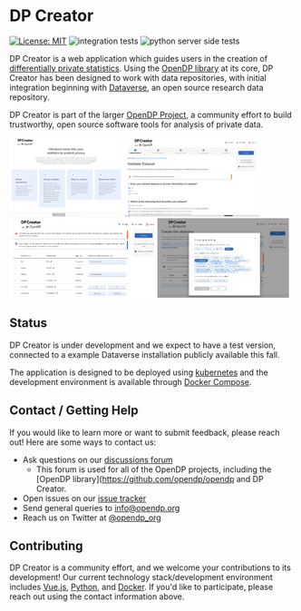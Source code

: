 # DP Creator

[![License: MIT](https://img.shields.io/badge/License-MIT-yellow.svg)](https://opensource.org/licenses/MIT)
![integration tests](https://github.com/opendp/dpcreator/actions/workflows/cypress.yml/badge.svg)
![python server side tests](https://github.com/opendp/dpcreator/actions/workflows/python-app.yml/badge.svg)

DP Creator is a web application which guides users in the creation of [differentially private statistics](https://opendp.org/about#whatisdifferentialprivacy). Using the [OpenDP library](https://github.com/opendp/opendp) at its core, DP Creator has been designed to work with data repositories, with initial integration beginning with [Dataverse](https://dataverse.org/), an open source research data repository. 

DP Creator is part of the larger [OpenDP Project](https://opendp.org), a community effort to build trustworthy, open source software tools for analysis of private data. 

<img src="doc_images/dpcreator_home.png" alt="DP Creator home" height="140">
<img src="doc_images/dpcreator_02_questions.png" alt="DP Creator home" height="140"><img src="doc_images/dpcreator_03_set.png" alt="DP Creator home" height="140"><img src="doc_images/dpcreator_04.create.png" alt="DP Creator home" height="140">

## Status

DP Creator is under development and we expect to have a test version, connected to a example Dataverse installation publicly available this fall.

The application is designed to be deployed using [kubernetes](https://kubernetes.io/) and the development environment is available through [Docker Compose](https://docs.docker.com/compose/).

## Contact / Getting Help

If you would like to learn more or want to submit feedback, please reach out! Here are some ways to contact us:

* Ask questions on our [discussions forum](https://github.com/opendp/opendp/discussions)
  * This forum is used for all of the OpenDP projects, including the [OpenDP library](https://github.com/opendp/opendp and DP Creator. 
* Open issues on our [issue tracker](https://github.com/opendp/dpcreator/issues)
* Send general queries to [info@opendp.org](mailto:info@opendp.org)
* Reach us on Twitter at [@opendp_org](https://twitter.com/opendp_org)

## Contributing

DP Creator is a community effort, and we welcome your contributions to its development! Our current technology stack/development environment includes [Vue.js](https://vuejs.org/), [Python](https://www.python.org/), and [Docker](https://www.docker.com/). If you'd like to participate, please reach out using the contact information above.
